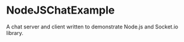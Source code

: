 # NodeJSChatExample

A chat server and client written to demonstrate Node.js and Socket.io library.
